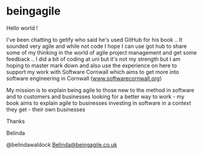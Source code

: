# beingagile

Hello world ! 

I've been chatting to getify who said he's used GitHub for his book .. It sounded very agile and while not code I hope I can use got hub to share some of my thinking in the world of agile project management and get some feedback .. I did a bit of coding at uni but it's not my strength but I am hoping to master mark down and also use the experience on here to support my work with Software Cornwall which aims to get more into software engineering in Cornwall (www.softwarecornwall.org) 

My mission is to explain being agile to those new to the method in software and to customers and businesses looking for a better way to work - my book aims to explain agile to businesses investing in software in a context they get - their own businesses 

Thanks

Belinda 

@belindawaldock 
Belinda@beingagile.co.uk 

